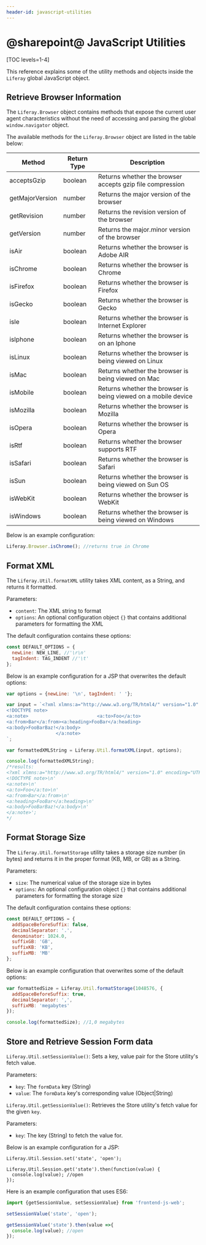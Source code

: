 ```yaml
---
header-id: javascript-utilities
---
```


# @sharepoint@ JavaScript Utilities

[TOC levels=1-4]

This reference explains some of the utility methods and objects inside the 
`Liferay` global JavaScript object. 

## Retrieve Browser Information

The `Liferay.Browser` object contains 
methods that expose the current user agent characteristics without the need of 
accessing and parsing the global `window.navigator` object. 

The available methods for the `Liferay.Browser` object are listed in the table 
below:

| Method | Return Type | Description |
| --- | --- | --- |
| acceptsGzip | boolean | Returns whether the browser accepts gzip file compression |
| getMajorVersion | number | Returns the major version of the browser |
| getRevision | number | Returns the revision version of the browser |
| getVersion | number | Returns the major.minor version of the browser |
| isAir | boolean | Returns whether the browser is Adobe AIR |
| isChrome | boolean | Returns whether the browser is Chrome |
| isFirefox | boolean | Returns whether the browser is Firefox |
| isGecko | boolean | Returns whether the browser is Gecko |
| isIe | boolean | Returns whether the browser is Internet Explorer |
| isIphone | boolean | Returns whether the browser is on an Iphone |
| isLinux | boolean | Returns whether the browser is being viewed on Linux |
| isMac | boolean | Returns whether the browser is being viewed on Mac |
| isMobile | boolean | Returns whether the browser is being viewed on a mobile device |
| isMozilla | boolean | Returns whether the browser is Mozilla |
| isOpera | boolean | Returns whether the browser is Opera |
| isRtf | boolean | Returns whether the browser supports RTF |
| isSafari | boolean | Returns whether the browser is Safari |
| isSun | boolean | Returns whether the browser is being viewed on Sun OS |
| isWebKit | boolean | Returns whether the browser is WebKit |
| isWindows | boolean | Returns whether the browser is being viewed on Windows |

Below is an example configuration:

```javascript  
Liferay.Browser.isChrome(); //returns true in Chrome
```

## Format XML

The `Liferay.Util.formatXML` utility takes XML content, as a String, and returns 
it formatted. 

Parameters:
- `content`: The XML string to format
- `options`: An optional configuration object `{}` that contains additional 
  parameters for formatting the XML 

The default configuration contains these options:

```javascript  
const DEFAULT_OPTIONS = {
  newLine: NEW_LINE, //'\r\n'
  tagIndent: TAG_INDENT //'\t'
};
```

Below is an example configuration for a JSP that overwrites the default options:

```javascript  
var options = {newLine: '\n', tagIndent: ' '};

var input = `<?xml xlmns:a="http://www.w3.org/TR/html4/" version="1.0" encoding="UTF-8"?>
<!DOCTYPE note>
<a:note>                         <a:to>Foo</a:to>
<a:from>Bar</a:from><a:heading>FooBar</a:heading>
<a:body>FooBarBaz!</a:body>
                  </a:note>
`;

var formattedXMLString = Liferay.Util.formatXML(input, options);

console.log(formattedXMLString);
/*results:
<?xml xlmns:a="http://www.w3.org/TR/html4/" version="1.0" encoding="UTF-8"?>\n'
<!DOCTYPE note>\n'
<a:note>\n'
<a:to>Foo</a:to>\n'
<a:from>Bar</a:from>\n'
<a:heading>FooBar</a:heading>\n'
<a:body>FooBarBaz!</a:body>\n'
</a:note>';
*/
```

## Format Storage Size

The `Liferay.Util.formatStorage` utility takes a storage size number (in bytes) 
and returns it in the proper format (KB, MB, or GB) as a String. 

Parameters:
- `size`: The numerical value of the storage size in bytes
- `options`: An optional configuration object `{}` that contains additional 
  parameters for formatting the storage size 

The default configuration contains these options:

```javascript  
const DEFAULT_OPTIONS = {
  addSpaceBeforeSuffix: false,
  decimalSeparator: '.',
  denominator: 1024.0,
  suffixGB: 'GB',
  suffixKB: 'KB',
  suffixMB: 'MB'
};
```

Below is an example configuration that overwrites some of the default options:

```javascript  
var formattedSize = Liferay.Util.formatStorage(1048576, {
  addSpaceBeforeSuffix: true,
  decimalSeparator: ',',
  suffixMB: 'megabytes'
});

console.log(formattedSize); //1,0 megabytes
```

## Store and Retrieve Session Form data

`Liferay.Util.setSessionValue()`: Sets a key, value pair for the Store utility's 
fetch value. 

Parameters:
- `key`: The `formData` key (String)
- `value`: The `formData` key's corresponding value (Object|String)

`Liferay.Util.getSessionValue()`: Retrieves the Store utility's fetch value for 
the given `key`.

Parameters:
- `key`: The key (String) to fetch the value for.

Below is an example configuration for a JSP:

```markup
Liferay.Util.Session.set('state', 'open');

Liferay.Util.Session.get('state').then(function(value) {
  console.log(value); //open
});
```

Here is an example configuration that uses ES6:

```javascript  
import {getSessionValue, setSessionValue} from 'frontend-js-web';

setSessionValue('state', 'open');

getSessionValue('state').then(value =>{
  console.log(value); //open
});
```
